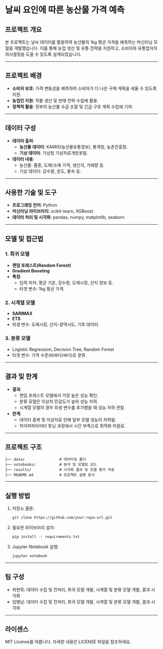 # **날씨 요인에 따른 농산물 가격 예측**

## **프로젝트 개요**
본 프로젝트는 날씨 데이터를 활용하여 농산물의 1kg 평균 가격을 예측하는 머신러닝 모델을 개발했습니다. 이를 통해 농업 생산 및 유통 전략을 지원하고, 소비자와 유통업자의 의사결정을 도울 수 있도록 설계되었습니다.

---

## **프로젝트 배경**
- **소비자 보호**: 가격 변동성을 예측하여 소비자가 더 나은 구매 계획을 세울 수 있도록 지원.
- **농업인 지원**: 작물 생산 및 판매 전략 수립에 활용.
- **정책적 활용**: 정부의 농산물 수급 조절 및 긴급 구호 계획 수립에 기여.

---

## **데이터 구성**
- **데이터 출처**:
  - **농산물 데이터**: KAMIS(농산물유통정보), 통계청, 농촌진흥청.
  - **기상 데이터**: 기상청 기상자료개방포털.
- **데이터 내용**:
  - 농산물: 품종, 도매/소매 가격, 생산지, 거래량 등.
  - 기상 데이터: 강수량, 온도, 풍속 등.

---

## **사용한 기술 및 도구**
- **프로그래밍 언어**: Python
- **머신러닝 라이브러리**: scikit-learn, XGBoost
- **데이터 처리 및 시각화**: pandas, numpy, matplotlib, seaborn

---

## **모델 및 접근법**
### **1. 회귀 모델**
- **랜덤 포레스트(Random Forest)**
- **Gradient Boosting**
- **특징**: 
  - 입력 피처: 평균 기온, 강수량, 도매시장, 산지 정보 등.
  - 타겟 변수: 1kg 평균 가격.

### **2. 시계열 모델**
- **SARIMAX**
- **ETS**
- 외생 변수: 도매시장, 산지-광역시도, 기후 데이터.

### **3. 분류 모델**
- Logistic Regression, Decision Tree, Random Forest
- 타겟 변수: 가격 수준(비싸다/싸다)로 분류.

---

## **결과 및 한계**
- **결과**:
  - 랜덤 포레스트 모델에서 가장 높은 성능 확인.
  - 분류 모델은 이상치 민감도가 높아 성능 저하.
  - 시계열 모델의 경우 외생 변수를 추가했을 때 성능 저하 관찰.
- **한계**:
  - 데이터 중복 및 이상치로 인해 일부 모델 성능이 저하됨.
  - 하이퍼파라미터 튜닝 과정에서 시간 부족으로 최적화 미완료.

---

## **프로젝트 구조**
```
├── data/                # 데이터셋 폴더
├── notebooks/           # 분석 및 모델링 코드
├── results/             # 시각화 결과 및 모델 평가 자료
├── README.md            # 프로젝트 설명 문서
```

---

## **실행 방법**
1. 저장소 클론:
   ```bash
   git clone https://github.com/your-repo-url.git
   ```
2. 필요한 라이브러리 설치:
   ```bash
   pip install -r requirements.txt
   ```
3. Jupyter Notebook 실행:
   ```bash
   jupyter notebook
   ```

---

## **팀 구성**
- 최현묵: 데이터 수집 및 전처리, 회귀 모델 개발, 시계열 및 분류 모델 개발, 결과 시각화
- 임병남: 데이터 수집 및 전처리, 회귀 모델 개발, 시계열 및 분류 모델 개발, 결과 시각화
---

## **라이센스**
MIT License를 따릅니다. 자세한 내용은 LICENSE 파일을 참조하세요.
